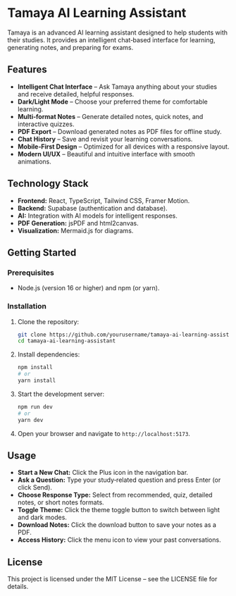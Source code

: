 # Tamaya AI Learning Assistant

Tamaya is an advanced AI learning assistant designed to help students with their studies. It provides an intelligent chat‑based interface for learning, generating notes, and preparing for exams.

## Features

- **Intelligent Chat Interface** – Ask Tamaya anything about your studies and receive detailed, helpful responses.
- **Dark/Light Mode** – Choose your preferred theme for comfortable learning.
- **Multi‑format Notes** – Generate detailed notes, quick notes, and interactive quizzes.
- **PDF Export** – Download generated notes as PDF files for offline study.
- **Chat History** – Save and revisit your learning conversations.
- **Mobile‑First Design** – Optimized for all devices with a responsive layout.
- **Modern UI/UX** – Beautiful and intuitive interface with smooth animations.

## Technology Stack

- **Frontend:** React, TypeScript, Tailwind CSS, Framer Motion.
- **Backend:** Supabase (authentication and database).
- **AI:** Integration with AI models for intelligent responses.
- **PDF Generation:** jsPDF and html2canvas.
- **Visualization:** Mermaid.js for diagrams.

## Getting Started

### Prerequisites

- Node.js (version 16 or higher) and npm (or yarn).

### Installation

1. Clone the repository:
   ```bash
   git clone https://github.com/yourusername/tamaya-ai-learning-assistant.git
   cd tamaya-ai-learning-assistant
   ```
2. Install dependencies:
   ```bash
   npm install
   # or
   yarn install
   ```
3. Start the development server:
   ```bash
   npm run dev
   # or
   yarn dev
   ```
4. Open your browser and navigate to `http://localhost:5173`.

## Usage

- **Start a New Chat:** Click the Plus icon in the navigation bar.
- **Ask a Question:** Type your study‑related question and press Enter (or click Send).
- **Choose Response Type:** Select from recommended, quiz, detailed notes, or short notes formats.
- **Toggle Theme:** Click the theme toggle button to switch between light and dark modes.
- **Download Notes:** Click the download button to save your notes as a PDF.
- **Access History:** Click the menu icon to view your past conversations.

## License

This project is licensed under the MIT License – see the LICENSE file for details.
